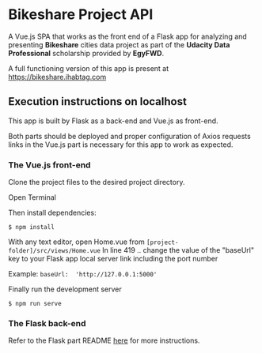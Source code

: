 # Bikeshare Project API

A Vue.js SPA that works as the front end of a Flask app for analyzing and presenting **Bikeshare** cities data project as part of the **Udacity Data Professional** scholarship provided by **EgyFWD**.

A full functioning version of this app is present at https://bikeshare.ihabtag.com

## Execution instructions on localhost
This app is built by Flask as a back-end and Vue.js as front-end.

Both parts should be deployed and proper configuration of Axios requests links in the Vue.js part is necessary for this app to work as expected. 

###  The Vue.js front-end
Clone the project files to the desired project directory.

Open Terminal

Then install dependencies:
```
$ npm install
```
With any text editor, open Home.vue from `[project-folder]/src/views/Home.vue`
In line 419 .. change the value of the "baseUrl" key to your Flask app local server link including the port number

Example:  `baseUrl:  'http://127.0.0.1:5000'`

Finally run the development server
```
$ npm run serve
```

### The Flask back-end

Refer to the Flask part README [here](https://github.com/IhabTag/bikeshare-api/blob/master/README.md) for more instructions.
